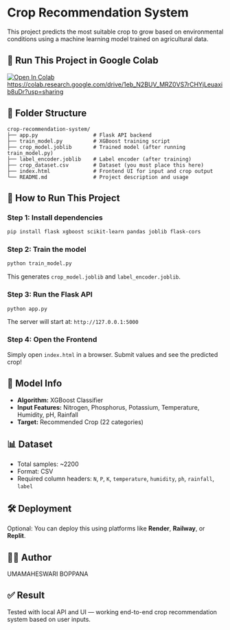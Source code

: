# Crop Recommendation System

This project predicts the most suitable crop to grow based on environmental conditions using a machine learning model trained on agricultural data.
## 🚀 Run This Project in Google Colab

[![Open In Colab](https://colab.research.google.com/assets/colab-badge.svg)](https://colab.research.google.com/drive/1eb_N2BUV_MRZ0VS7rCHYjLeuaxib8uDr?usp=sharing)
https://colab.research.google.com/drive/1eb_N2BUV_MRZ0VS7rCHYjLeuaxib8uDr?usp=sharing

## 📁 Folder Structure

```
crop-recommendation-system/
├── app.py                  # Flask API backend
├── train_model.py          # XGBoost training script
├── crop_model.joblib       # Trained model (after running train_model.py)
├── label_encoder.joblib    # Label encoder (after training)
├── crop_dataset.csv        # Dataset (you must place this here)
├── index.html              # Frontend UI for input and crop output
└── README.md               # Project description and usage
```

## 🚀 How to Run This Project

### Step 1: Install dependencies
```bash
pip install flask xgboost scikit-learn pandas joblib flask-cors
```

### Step 2: Train the model
```bash
python train_model.py
```

This generates `crop_model.joblib` and `label_encoder.joblib`.

### Step 3: Run the Flask API
```bash
python app.py
```

The server will start at: `http://127.0.0.1:5000`

### Step 4: Open the Frontend
Simply open `index.html` in a browser. Submit values and see the predicted crop!

## 🧠 Model Info
- **Algorithm:** XGBoost Classifier
- **Input Features:** Nitrogen, Phosphorus, Potassium, Temperature, Humidity, pH, Rainfall
- **Target:** Recommended Crop (22 categories)

## 📊 Dataset
- Total samples: ~2200
- Format: CSV
- Required column headers:
  `N`, `P`, `K`, `temperature`, `humidity`, `ph`, `rainfall`, `label`

## 🛠 Deployment
Optional: You can deploy this using platforms like **Render**, **Railway**, or **Replit**.

## 👩‍💻 Author
UMAMAHESWARI BOPPANA

## ✅ Result
Tested with local API and UI — working end-to-end crop recommendation system based on user inputs.
